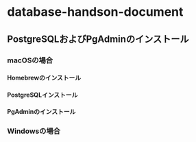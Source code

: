 # database-handson-document
## PostgreSQLおよびPgAdminのインストール
### macOSの場合
#### Homebrewのインストール
#### PostgreSQLインストール
#### PgAdminのインストール

### Windowsの場合
